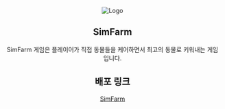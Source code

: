 <div align="center">
  
![Logo](https://github.com/Hwangyongjin/SimFarm/assets/126740959/6f652444-3ab9-4dcf-a4b9-5b9936fb1b59)   
## **SimFarm**   
SimFarm 게임은 플레이어가 직접 동물들을 케어하면서 최고의 동물로 키워내는 게임입니다.
## 배포 링크

[SimFarm](https://hwangyongjin.github.io/SimFarm)

</div>
